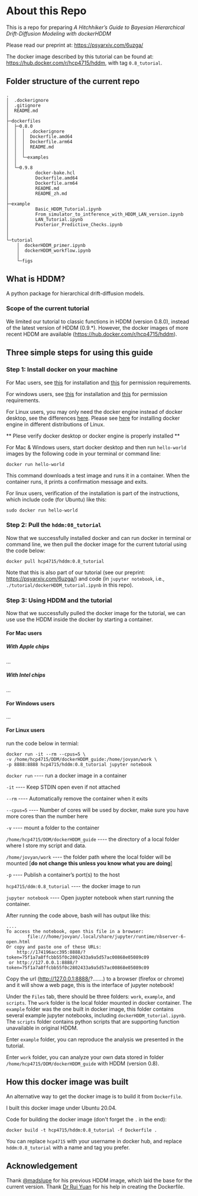 # About this Repo

This is a repo for preparing *A Hitchhiker’s Guide to Bayesian Hierarchical Drift-Diffusion Modeling with dockerHDDM* 

Please read our preprint at: https://psyarxiv.com/6uzga/

The docker image described by this tutorial can be found at: https://hub.docker.com/r/hcp4715/hddm, with tag `0.8_tutorial`.

## Folder structure of the current repo

```
.
│  .dockerignore
│  .gitignore
│  README.md
│              
├─dockerfiles
│  ├─0.8.0
│  │  │  .dockerignore
│  │  │  Dockerfile.amd64
│  │  │  Dockerfile.arm64
│  │  │  README.md
│  │  │  
│  │  └─examples
│  │      
│  └─0.9.8
│          docker-bake.hcl
│          Dockerfile.amd64
│          Dockerfile.arm64
│          README.md
│          README_zh.md
│          
├─example
│          Basic_HDDM_Tutorial.ipynb
│          From_simulator_to_intference_with_HDDM_LAN_version.ipynb
│          LAN_Tutorial.ipynb
│          Posterior_Predictive_Checks.ipynb
│              
│              
└─tutorial
    │  dockerHDDM_primer.ipynb
    │  dockerHDDM_workflow.ipynb
    │  
    └─figs
```

## What is HDDM? 
A python package for hierarchical drift-diffusion models.

### Scope of the current tutorial
We limited our tutorial to classic functions in HDDM (version 0.8.0), instead of the latest version of HDDM (0.9.*). However, the docker images of more recent HDDM are available (https://hub.docker.com/r/hcp4715/hddm).

## Three simple steps for using this guide

### Step 1: Install docker on your machine

For Mac users, see [this](https://docs.docker.com/desktop/install/mac-install/) for installation and [this](https://docs.docker.com/desktop/mac/permission-requirements/) for permission requirements. 

For windows users, see [this](https://docs.docker.com/desktop/install/windows-install/) for installation and [this](https://docs.docker.com/desktop/windows/permission-requirements/) for permission requirements.

For Linux users, you may only need the docker engine instead of docker desktop, see the differences [here](https://docs.docker.com/desktop/faqs/linuxfaqs/#what-is-the-difference-between-docker-desktop-for-linux-and-docker-engine). Please see [here](https://docs.docker.com/engine/install/) for installing docker engine in different distributions of Linux.

** Plese verify docker desktop or docker engine is properly installed ** 

For Mac & Windows users, start docker desktop and then run `hello-world` images by the following code in your terminal or command line:

`docker run hello-world`

This command downloads a test image and runs it in a container. When the container runs, it prints a confirmation message and exits.

For linux users, verification of the installation is part of the instructions, which include code (for Ubuntu) like this:

`sudo docker run hello-world`

### Step 2: Pull the `hddm:08_tutorial`

Now that we successfully installed docker and can run docker in terminal or command line, we then pull the docker image for the current tutorial using the code below:

```
docker pull hcp4715/hddm:0.8_tutorial
```

Note that this is also part of our tutorial (see our preprint: https://psyarxiv.com/6uzga/) and code (in `jupyter notebook`, i.e., `./tutorial/dockerHDDM_tutorial.ipynb` in this repo).

### Step 3: Using HDDM and the tutorial

Now that we successfully pulled the docker image for the tutorial, we can use use the HDDM inside the docker by starting a container.

#### For Mac users

##### With Apple chips

...

##### With Intel chips

...

#### For Windows users

...

#### For Linux users

run the code below in termial:

```
docker run -it --rm --cpus=5 \
-v /home/hcp4715/DDM/dockerHDDM_guide:/home/jovyan/work \
-p 8888:8888 hcp4715/hddm:0.8_tutorial jupyter notebook
```

`docker run` ---- run a docker image in a container

`-it` ---- Keep STDIN open even if not attached

`--rm` ---- Automatically remove the container when it exits

`--cpus=5` ---- Number of cores will be used by docker, make sure you have more cores than the number here

`-v` ---- mount a folder to the container

`/home/hcp4715/DDM/dockerHDDM_guide` ---- the directory of a local folder where I store my script and data. 

`/home/jovyan/work` ---- the folder path  where the local folder will be mounted [**do not change this unless you know what you are doing**]

`-p` ---- Publish a container’s port(s) to the host

`hcp4715/ddm:0.8_tutorial` ---- the docker image to run

`jupyter notebook` ---- Open juypter notebook when start running the container.

After running the code above, bash will has output like this:

```
....
To access the notebook, open this file in a browser:
        file:///home/jovyan/.local/share/jupyter/runtime/nbserver-6-open.html
Or copy and paste one of these URLs:
    http://174196acc395:8888/?token=75f1a7a8ffcbb55f0c2802433a9a5d57ac00868e05089c09
 or http://127.0.0.1:8888/?token=75f1a7a8ffcbb55f0c2802433a9a5d57ac00868e05089c09
```

Copy the url (http://127.0.0.1:8888/?.......) to a browser (firefox or chrome) and it will show a web page, this is the interface of jupyter notebook! 

Under the `Files` tab, there should be three folders: `work`, `example`, and `scripts`. The `work` folder is the local folder mounted in docker container. The `example` folder was the one built in docker image, this folder contains several example jupyter notebooks, including `dockerHDDM_tutorial.ipynb`. The `scripts` folder contains python scripts that are supporting function unavailable in original HDDM.

Enter `example` folder, you can reproduce the analysis we presented in the tutorial.

Enter `work` folder, you can analyze your own data stored in folder `/home/hcp4715/DDM/dockerHDDM_guide` with HDDM (version 0.8).

## How this docker image was built
An alternative way to get the docker image is to build it from `Dockerfile`.

I built this docker image under Ubuntu 20.04. 

Code for building the docker image (don't forget the `.` in the end):

```
docker build -t hcp4715/hddm:0.8_tutorial -f Dockerfile .
```
You can replace `hcp4715` with your username in docker hub, and replace `hddm:0.8_tutorial` with a name and tag you prefer.

## Acknowledgement
Thank [@madslupe](https://github.com/madslupe) for his previous HDDM image, which laid the base for the current version. Thank [Dr Rui Yuan](https://scholar.google.com/citations?user=h8_wSLkAAAAJ&hl=en) for his help in creating the Dockerfile.
